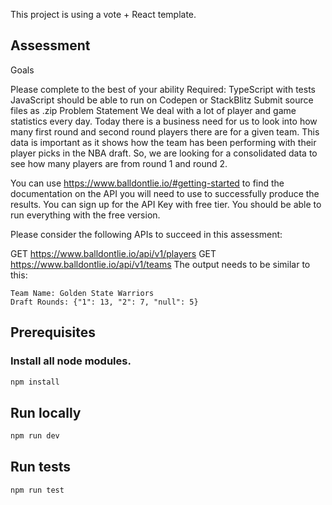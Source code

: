 This project is using a vote + React template.

## Assessment
Goals

Please complete to the best of your ability
Required: TypeScript with tests
JavaScript should be able to run on Codepen or StackBlitz
Submit source files as .zip
Problem Statement
We deal with a lot of player and game statistics every day. Today there is a business need for us to look into how many first round and second round players there are for a given team. This data is important as it shows how the team has been performing with their player picks in the NBA draft. So, we are looking for a consolidated data to see how many players are from round 1 and round 2.

You can use https://www.balldontlie.io/#getting-started to find the documentation on the API you will need to use to successfully produce the results. You can sign up for the API Key with free tier. You should be able to run everything with the free version.

Please consider the following APIs to succeed in this assessment:

GET https://www.balldontlie.io/api/v1/players
GET https://www.balldontlie.io/api/v1/teams
The output needs to be similar to this:


    Team Name: Golden State Warriors
    Draft Rounds: {"1": 13, "2": 7, "null": 5}

## Prerequisites

### Install all node modules.

```bash
npm install
```

## Run locally

```bash
npm run dev
```

## Run tests

```bash
npm run test
```
